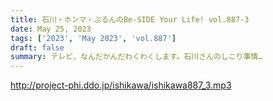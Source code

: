 ```yaml
---
title: 石川・ホンマ・ぶるんのBe-SIDE Your Life! vol.887-3
date: May 25, 2023
tags: ['2023', 'May 2023', 'vol.887']
draft: false
summary: テレビ、なんだかんだわくわくします。石川さんのしこり事情…
---
```


http://project-phi.ddo.jp/ishikawa/ishikawa887_3.mp3